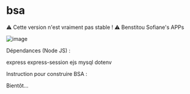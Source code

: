 # bsa
⚠ Cette version n'est vraiment pas stable ! ⚠
Benstitou Sofiane's APPs

![image](https://github.com/benstitousofiane/bsa/assets/129552238/2e7f688f-6f19-454e-85c7-29663f422726)

Dépendances (Node JS) :

express express-session ejs mysql dotenv

Instruction pour construire BSA :

Bientôt...
